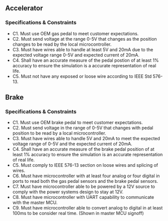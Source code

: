 
## Accelerator

### Specifications & Constraints
- C1. Must use OEM gas pedal to meet customer expectations.
- C2. Must send voltage at the range 0-5V that changes as the position changes to be read by the local microcontroller.
- C3. Must have wires able to handle at least 5V and 20mA due to the expected voltage range 0-5V and expected current of 20mA.
- C4. Shall have an accurate measure of the pedal postion of at least 1% accuracy to ensure the simulation is a accurate representation of real life. 
- C5. Must not have any exposed or loose wire according to IEEE Std 576-13.  

## Brake 

### Specifications & Constraints
- C1. Must use OEM brake pedal to meet customer expectations.
- C2. Must send voltage in the range of 0-5V that changes with pedal position to be read by a local microcontroller.
- C3. Must have wires able to handle 5V and 20mA to meet the expected voltage range of 0-5V and the expected current of 20mA. 
- C4. Shall have an accurate measure of the brake pedal position of at least 1% accuracy to ensure the simulation is an accurate representation of real life.
- C5. Must comply to IEEE 576-13 section on loose wires and splicing of wires.
- C6. Must have microcontroller with at least four analog or four digital in ports to read both the gas pedal sensors and the brake pedal sensors.
- C7. Must have microcontroller able to be powered by a 12V source to comply with the power systems design to stay at 12V.
- C8. Must have microcontroller with UART capability to communicate with the master MCU. 
- C9. Must have microcontroller able to convert analog to digital in at least 100ms to be consider real time. (Shown in master MCU signoff)
